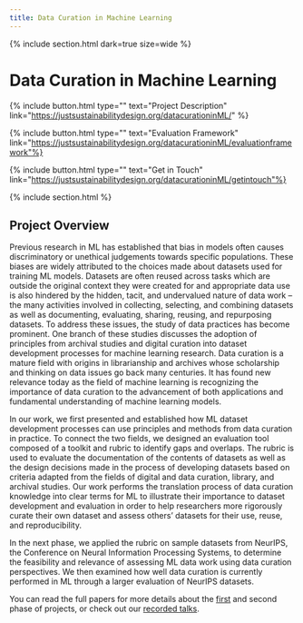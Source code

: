 ```yaml
---
title: Data Curation in Machine Learning
---
```


{% include section.html dark=true size=wide %}
# Data Curation in Machine Learning

{%
  include button.html
  type=""
  text="Project Description"
  link="https://justsustainabilitydesign.org/datacurationinML/"
%}

{%
  include button.html
  type=""
  text="Evaluation Framework"
  link="https://justsustainabilitydesign.org/datacurationinML/evaluationframework"%}

{%
  include button.html
  type=""
  text="Get in Touch"
  link="https://justsustainabilitydesign.org/datacurationinML/getintouch"%}
 
{% include section.html %}
## Project Overview
 
Previous research in ML has established that bias in models often causes discriminatory or unethical judgements towards specific populations. 
These biases are widely attributed to the choices made about datasets used for training ML models. Datasets are often reused across tasks which are 
outside the original context they were created for and appropriate data use is also hindered by the hidden, tacit, and undervalued nature of data work – 
the many activities involved in collecting, selecting, and combining datasets as well as documenting, evaluating, sharing, reusing, and repurposing datasets. 
To address these issues, the study of data practices has become prominent. One branch of these studies discusses the adoption of principles from archival studies 
and digital curation into dataset development processes for machine learning research. Data curation is a mature field with origins in librarianship and 
archives whose scholarship and thinking on data issues go back many centuries. It has found new relevance today as the field of machine learning is recognizing 
the importance of data curation to the advancement of both applications and fundamental understanding of machine learning models. 

In our work, we first presented and established how ML dataset development processes can use principles and methods from data curation in practice. 
To connect the two fields, we designed an evaluation tool composed of a toolkit and rubric to identify gaps and overlaps. 
The rubric is used to evaluate the documentation of the contents of datasets as well as the design decisions made in the process of 
developing datasets based on criteria adapted from the fields of digital and data curation, library, and archival studies. Our work performs 
the translation process of data curation knowledge into clear terms for ML to illustrate their importance to dataset development and evaluation in 
order to help researchers more rigorously curate their own dataset and assess others’ datasets for their use, reuse, and reproducibility. 

In the next phase, we applied the rubric on sample datasets from NeurIPS, the Conference on Neural Information Processing Systems, to determine the 
feasibility and relevance of assessing ML data work using data curation perspectives. We then examined how well data curation is currently performed in 
ML through a larger evaluation of NeurIPS datasets. 

You can read the full papers for more details about the [first](https://doi.org/10.1145/3630106.3658955) and second phase of projects, 
or check out our [recorded talks](https://justsustainabilitydesign.org/talks/). 

